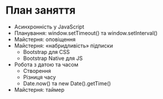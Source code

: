 # План заняття

- Асинхронність у JavaScript
- Планування: window.setTimeout() та window.setInterval()
- Майстерня: оповіщення
- Майстерня: «набридливість» підписки
  - Bootstrap для CSS
  - Bootstrap Native для JS
- Робота з датою та часом
  - Створення
  - Різниця часу
  - Date.now() та new Date().getTime()
- Майстерня: таймер